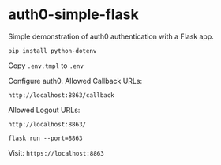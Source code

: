 # auth0-simple-flask

Simple demonstration of auth0 authentication with a Flask app.

```
pip install python-dotenv
```

Copy `.env.tmpl` to `.env`

Configure auth0. Allowed Callback URLs:
```
http://localhost:8863/callback
```
Allowed Logout URLs:
```
http://localhost:8863/
```


```
flask run --port=8863
```

Visit: `https://localhost:8863`
